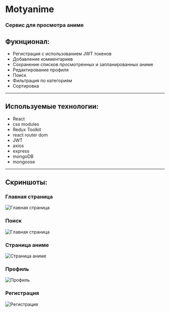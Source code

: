 __Motyanime__
===========
### Сервис для просмотра аниме 
## Фукнционал:
- Регистрация с использованием JWT токенов
- Добавление комментариев
- Сохранение списков просмотренных и запланированных аниме
- Редактирование профиля
- Поиск 
- Фильтрация по категориям
- Сортировка

____
## Используемые технологии:
- React
- css modules
- Redux Toolkit
- react router dom
- JWT
- axios
- express
- mongoDB
- mongoose
  
____
## Скриншоты:

### Главная страница
![Главная страница](https://storage.yandexcloud.net/motyanime/screenshots/mainPage.png)

### Поиск
![Главная страница](https://storage.yandexcloud.net/motyanime/screenshots/search.png)

### Страница аниме
![Страница аниме](https://storage.yandexcloud.net/motyanime/screenshots/animePage.png)

### Профиль
![Профиль](https://storage.yandexcloud.net/motyanime/screenshots/profilePage.png)

### Регистрация
![Регистрация](https://storage.yandexcloud.net/motyanime/screenshots/register.png)
